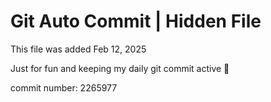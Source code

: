 # Git Auto Commit | Hidden File

This file was added Feb 12, 2025

Just for fun and keeping my daily git commit active 🤪

commit number: 2265977

